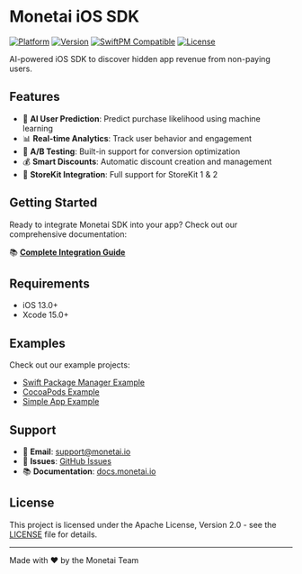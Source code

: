 # Monetai iOS SDK

[![Platform](https://img.shields.io/cocoapods/p/MonetaiSDK.svg?style=flat)](https://cocoapods.org/pods/MonetaiSDK)
[![Version](https://img.shields.io/cocoapods/v/MonetaiSDK.svg?style=flat)](https://cocoapods.org/pods/MonetaiSDK)
[![SwiftPM Compatible](https://img.shields.io/badge/SwiftPM-Compatible-brightgreen.svg)](https://swift.org/package-manager/)
[![License](https://img.shields.io/cocoapods/l/MonetaiSDK.svg?style=flat)](https://cocoapods.org/pods/MonetaiSDK)

AI-powered iOS SDK to discover hidden app revenue from non-paying users.

## Features

- 🤖 **AI User Prediction**: Predict purchase likelihood using machine learning
- 📊 **Real-time Analytics**: Track user behavior and engagement
- 🎯 **A/B Testing**: Built-in support for conversion optimization
- 💰 **Smart Discounts**: Automatic discount creation and management
- 🛒 **StoreKit Integration**: Full support for StoreKit 1 & 2

## Getting Started

Ready to integrate Monetai SDK into your app? Check out our comprehensive documentation:

📚 **[Complete Integration Guide](https://docs.monetai.io)**

## Requirements

- iOS 13.0+
- Xcode 15.0+

## Examples

Check out our example projects:

- [Swift Package Manager Example](Examples/SwiftPackageManagerExample/)
- [CocoaPods Example](Examples/CocoaPodsExample/)
- [Simple App Example](Examples/SimpleApp/)

## Support

- 📧 **Email**: support@monetai.io
- 🐛 **Issues**: [GitHub Issues](https://github.com/hayanmind/monetai-ios/issues)
- 📚 **Documentation**: [docs.monetai.io](https://docs.monetai.io)

## License

This project is licensed under the Apache License, Version 2.0 - see the [LICENSE](LICENSE) file for details.

---

Made with ❤️ by the Monetai Team
